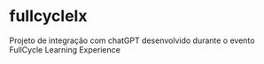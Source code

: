 # fullcyclelx
Projeto de integração com chatGPT desenvolvido durante o evento FullCycle Learning Experience
